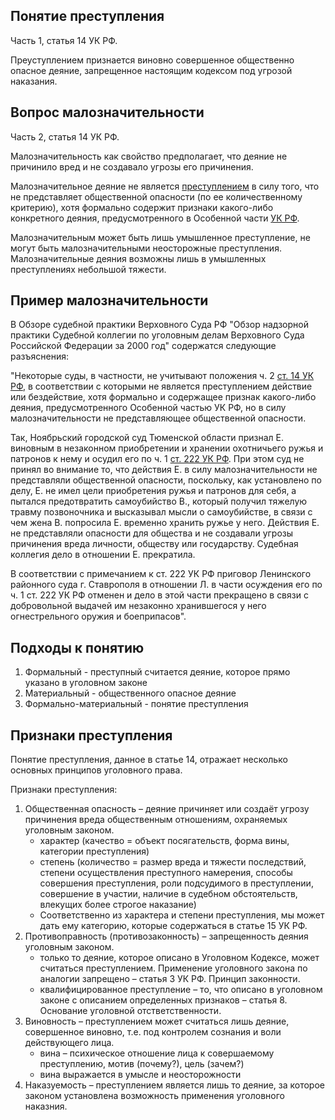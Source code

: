 ## Понятие преступления

Часть 1, статья 14 УК РФ.

Преуступлением признается виновно совершенное общественно опасное деяние, запрещенное настоящим кодексом под угрозой наказания.

## Вопрос малозначительности

Часть 2, статья 14 УК РФ.

Малозначительность как свойство предполагает, что деяние не причинило вред и не создавало угрозы его причинения.

Малозначительное деяние не является [преступлением](https://logos-pravo.ru/articles/prestuplenie-eto-ponyatie-priznaki-sostav-prestupleniya-po-uk-rf-klassifikaciya-vidy) в силу того, что не представляет общественной опасности (по ее  количественному критерию), хотя формально содержит признаки какого-либо  конкретного деяния, предусмотренного в Особенной части [УК РФ](https://logos-pravo.ru/ugolovnyy-kodeks-rf-uk-rf).

Малозначительным может быть лишь умышленное преступление, не могут быть малозначительными неосторожные преступления. Малозначительные деяния возможны лишь в умышленных преступлениях небольшой тяжести.

## Пример малозначительности

В Обзоре судебной практики Верховного Суда РФ "Обзор надзорной  практики Судебной коллегии по уголовным делам Верховного Суда Российской Федерации за 2000 год" содержатся следующие разъяснения:

"Некоторые суды, в частности, не учитывают положения ч. 2 [ст. 14 УК РФ](https://logos-pravo.ru/statya-14-uk-rf-ponyatie-prestupleniya), в соответствии с которыми не является преступлением действие или  бездействие, хотя формально и содержащее признак какого-либо деяния,  предусмотренного Особенной частью УК РФ, но в силу малозначительности не представляющее общественной опасности.

Так, Ноябрьский городской суд Тюменской области признал Е. виновным в незаконном приобретении и хранении охотничьего ружья и патронов к нему и осудил его по ч. 1 [ст. 222 УК РФ](https://logos-pravo.ru/statya-222-uk-rf-nezakonnye-priobretenie-peredacha-sbyt-hranenie-perevozka-ili-noshenie-oruzhiya-ego). При этом суд не принял во внимание то, что действия Е. в силу  малозначительности не представляли общественной опасности, поскольку,  как установлено по делу, Е. не имел цели приобретения ружья и патронов  для себя, а пытался предотвратить самоубийство В., который получил  тяжелую травму позвоночника и высказывал мысли о самоубийстве, в связи с чем жена В. попросила Е. временно хранить ружье у него. Действия Е. не  представляли опасности для общества и не создавали угрозы причинения  вреда личности, обществу или государству. Судебная коллегия дело в  отношении Е. прекратила.

В соответствии с примечанием к ст. 222 УК РФ приговор Ленинского  районного суда г. Ставрополя в отношении Л. в части осуждения его по ч. 1 ст. 222 УК РФ отменен и дело в этой части прекращено в связи с  добровольной выдачей им незаконно хранившегося у него огнестрельного  оружия и боеприпасов".

## Подходы к понятию

1. Формальный - преступный считается деяние, которое прямо указано в уголовном законе
2. Материальный - общественного опасное деяние
3. Формально-материальный - понятие преступления

## Признаки преступления

Понятие преступления, данное в статье 14, отражает несколько основных принципов уголовного права.

Признаки преступления:

1. Общественная опасность – деяние причиняет или создаёт угрозу причинения вреда общественным отношениям, охраняемых уголовным законом.
   - характер (качество = объект посягательств, форма вины, категории преступления)
   - степень (количество = размер вреда и тяжести последствий, степени осуществления преступного намерения, способы совершения преступления, роли подсудимого в преступлении, совершение в участии, наличие в судебном обстоятельств, влекущих более строгое наказание)
   - Соответственно из характера и степени преступления, мы может дать ему категорию, которые содержаться в статье 15 УК РФ.
2. Противоправность (противозаконность) – запрещенность деяния уголовным законом.
   - только то деяние, которое описано в Уголовном Кодексе, может считаться преступлением. Применение уголовного закона по аналогии запрещено – статья 3 УК РФ. Принцип законности.
   - квалифицированное преступление – то, что описано в уголовном законе с описанием определенных признаков – статья 8. Основание уголовной отстветственности.
3. Виновность – преступлением может считаться лишь деяние, совершенное виновно, т.е. под контролем сознания и воли действующего лица.
   - вина – психическое отношение лица к совершаемому преступлению, мотив (почему?), цель (зачем?)
   - вина выражается в умысле и неосторожности
4. Наказуемость – преступлением является лишь то деяние, за которое законом установлена возможность применения уголовного наказния.